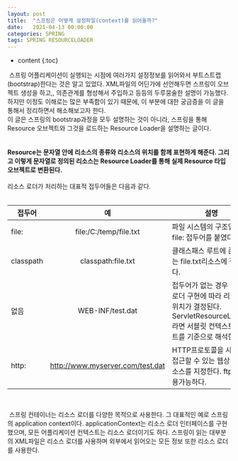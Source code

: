 ```yaml
---
layout: post
title:  "스프링은 어떻게 설정파일(context)를 읽어올까?"
date:   2021-04-13 00:00:00
categories: SPRING
tags: SPRING RESOURCELOADER
---
```

* content
{:toc}

&nbsp;스프링 어플리케이션이 실행되는 시점에 여러가지 설정정보를 읽어와서 부트스트랩(bootstrap)한다는 것은 알고 있었다. XML파일의 어딘가에 선언해두면 스프링이 오브젝트 생성을 하고,, 의존관계를 형성해서 주입하고 등등의 두루뭉술한 설명이 가능했다. 하지만 이정도 이해로는 많은 부족함이 있기 때문에, 이 부분에 대한 궁금증을 이 글을 통해서 정리하면서 해소해보고자 한다.  
이 글은 스프링의 bootstrap과정을 모두 설명하는 것이 아니라, 스프링을 통해 Resource 오브젝트와 그것을 로드하는 Resource Loader을 설명하는 글이다.  
<br>  
<strong>Resource는 문자열 안에 리소스의 종류와 리소스의 위치를 함께 표현하게 해준다. 그리고 이렇게 문자열로 정의된 리소스는 Resource Loader를 통해 실제 Resource 타입 오브젝트로 변환된다.</strong>  
<br>
리소스 로더가 처리하는 대표적 접두어들은 다음과 같다.   
<br>


|접두어|예|설명|
|---|:---:|---|
| file: |file:/C:/temp/file.txt|파일 시스템의 구조앞에 file: 접두어를 붙였다|
|classpath|classpath:file.txt|클래스패스 루트에 존재하는 file.txt리소스에 접근한다.|
|없음|WEB-INF/test.dat|접두어가 없는 경우 리소스 로더 구현에 따라 리소스 위치가 결정된다. ServletResourceLoader라면 서블릿 컨텍스트의 루트를 기준으로 해석한다.|
|http:|http://www.myserver.com/test.dat|HTTP프로토콜을 사용해 접근할 수 있는 웹상의 리소스를 지정한다. ftp:도 사용가능하다.|




<br>   
   
&nbsp;스프링 컨테이너는 리소스 로더를 다양한 목적으로 사용한다. 그 대표적인 예로 스프링의 application context이다. applicationContext는 리소스 로더 인터페이스를 구현했으며, 모든 어플리케이션 컨텍스트는 리소스 로더이기도 하다. 스프링이 읽는 대부분의 XML파일은 리소스 로더를 사용하며 외부에서 읽어오는 모든 정보 또한 리소스 로더를 사용한다.    
<br>	

